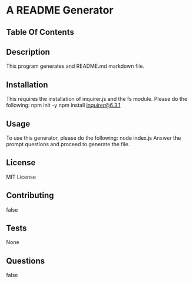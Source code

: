 # A README Generator
## Table Of Contents
## Description
This program generates and README.md markdown file. 


## Installation
This requires the installation of inquirer.js and the fs module. Please do the following: 
npm init -y
npm install inquirer@6.3.1

## Usage
To use this generator, please do the following:
node index.js
Answer the prompt questions and proceed to generate the file.

## License
MIT License
## Contributing
false
## Tests
None

## Questions
false
